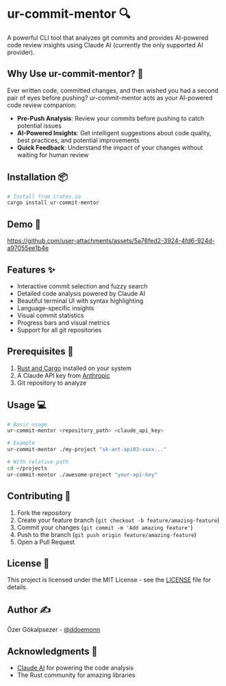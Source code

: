 # ur-commit-mentor 🔍

A powerful CLI tool that analyzes git commits and provides AI-powered code review insights using Claude AI (currently the only supported AI provider).

## Why Use ur-commit-mentor? 🤔

Ever written code, committed changes, and then wished you had a second pair of eyes before pushing? ur-commit-mentor acts as your AI-powered code review companion:

- **Pre-Push Analysis**: Review your commits before pushing to catch potential issues
- **AI-Powered Insights**: Get intelligent suggestions about code quality, best practices, and potential improvements
- **Quick Feedback**: Understand the impact of your changes without waiting for human review

## Installation 📦

```bash
# Install from crates.io
cargo install ur-commit-mentor
```

## Demo 🎥

https://github.com/user-attachments/assets/5a76fed2-3924-4fd6-924d-a97055ee1b4e

## Features ✨

- Interactive commit selection and fuzzy search
- Detailed code analysis powered by Claude AI 
- Beautiful terminal UI with syntax highlighting
- Language-specific insights
- Visual commit statistics
- Progress bars and visual metrics
- Support for all git repositories

## Prerequisites 🔑

1. [Rust and Cargo](https://rustup.rs/) installed on your system
2. A Claude API key from [Anthropic](https://www.anthropic.com/)
3. Git repository to analyze

## Usage 💻

```bash
# Basic usage
ur-commit-mentor <repository_path> <claude_api_key>

# Example
ur-commit-mentor ./my-project "sk-ant-api03-xxxx..."

# With relative path
cd ~/projects
ur-commit-mentor ./awesome-project "your-api-key"
```

## Contributing 🤝

1. Fork the repository
2. Create your feature branch (`git checkout -b feature/amazing-feature`)
3. Commit your changes (`git commit -m 'Add amazing feature'`)
4. Push to the branch (`git push origin feature/amazing-feature`)
5. Open a Pull Request

## License 📄

This project is licensed under the MIT License - see the [LICENSE](LICENSE) file for details.

## Author ✍️

Özer Gökalpsezer - [@ddoemonn](https://github.com/ddoemonn)

## Acknowledgments 🙏

- [Claude AI](https://www.anthropic.com/) for powering the code analysis
- The Rust community for amazing libraries
